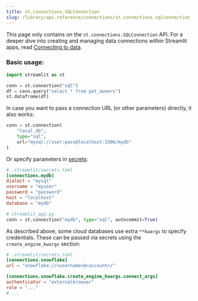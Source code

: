 ```yaml
---
title: st.connections.SQLConnection
slug: /library/api-reference/connections/st.connections.sqlconnection
---
```


<Tip>

This page only contains on the `st.connections.SQLConnection` API. For a deeper dive into creating and managing data connections within Streamlit apps, read [Connecting to data](/library/advanced-features/connecting-to-data).

</Tip>

<Autofunction function="streamlit.connections.SQLConnection" />

### Basic usage:

```python
import streamlit as st

conn = st.connection("sql")
df = conn.query("select * from pet_owners")
st.dataframe(df)
```

In case you want to pass a connection URL (or other parameters) directly, it also works:

```python
conn = st.connection(
    "local_db",
    type="sql",
    url="mysql://user:pass@localhost:3306/mydb"
)
```

Or specify parameters in [secrets](/library/advanced-features/secrets-management):

```toml
# .streamlit/secrets.toml
[connections.mydb]
dialect = "mysql"
username = "myuser"
password = "password"
host = "localhost"
database = "mydb"
```

```python
# streamlit_app.py
conn = st.connection("mydb", type="sql", autocommit=True)
```

As described above, some cloud databases use extra `**kwargs` to specify credentials. These can be passed via secrets using the `create_engine_kwargs` section:

```toml
# .streamlit/secrets.toml
[connections.snowflake]
url = "snowflake://<username>@<account>/"

[connections.snowflake.create_engine_kwargs.connect_args]
authenticator = "externalbrowser"
role = "..."
# ...
```

<Autofunction function="streamlit.connections.SQLConnection.connect" />

<Autofunction function="streamlit.connections.SQLConnection.query" />

<Autofunction function="streamlit.connections.SQLConnection.reset" />

<Autofunction function="streamlit.connections.SQLConnection.driver" />

<Autofunction function="streamlit.connections.SQLConnection.engine" />

<Autofunction function="streamlit.connections.SQLConnection.session" />
